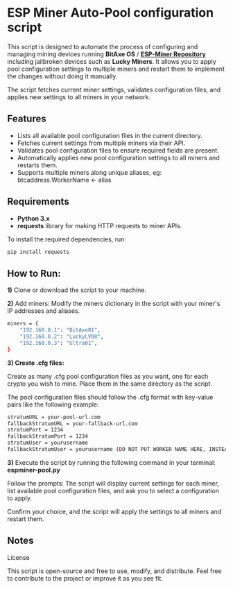 # **ESP Miner Auto-Pool configuration script**

This script is designed to automate the process of configuring and managing mining devices running **BitAxe OS** / **[ESP-Miner Repository](https://github.com/bitaxeorg/ESP-Miner)**
including jailbroken devices such as **Lucky Miners**. It allows you to apply pool configuration settings to multiple miners and restart them to implement the changes without doing it manually. 

The script fetches current miner settings, validates configuration files, and applies new settings to all miners in your network.

## **Features**

- Lists all available pool configuration files in the current directory.
- Fetches current settings from multiple miners via their API.
- Validates pool configuration files to ensure required fields are present.
- Automatically applies new pool configuration settings to all miners and restarts them.
- Supports multiple miners along unique aliases, eg: btcaddress.WorkerName <- alias

## **Requirements**

- **Python 3.x**
- **requests** library for making HTTP requests to miner APIs.

To install the required dependencies, run:

```bash
pip install requests
```
## **How to Run:**
**1)** Clone or download the script to your machine.

**2)** Add miners: Modify the miners dictionary in the script with your miner's IP addresses and aliases.

```bash
miners = {
    "192.168.0.1": "BitAxe01",
    "192.168.0.2": "LuckyLV08",
    "192.168.0.3": "Ultra01",
}
```
**3) Create .cfg files:**

Create as many .cfg pool configuration files as you want, one for each crypto you wish to mine. Place them in the same directory as the script.

The pool configuration files should follow the .cfg format with key-value pairs like the following example:

```bash
stratumURL = your-pool-url.com
fallbackStratumURL = your-fallback-url.com
stratumPort = 1234
fallbackStratumPort = 1234
stratumUser = yourusername
fallbackStratumUser = yourusername (DO NOT PUT WORKER NAME HERE, INSTEAD SET WORKERNAME IN THE SCRIPT)
```

**3)** Execute the script by running the following command in your terminal: **espminer-pool.py**

Follow the prompts: 
The script will display current settings for each miner, list available pool configuration files, and ask you to select a configuration to apply. 

Confirm your choice, and the script will apply the settings to all miners and restart them.


## **Notes**

License

This script is open-source and free to use, modify, and distribute. Feel free to contribute to the project or improve it as you see fit.
